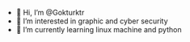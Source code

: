 - 👋 Hi, I’m @Gokturktr
- 👀 I’m interested in graphic and cyber security
- 🌱 I’m currently learning linux machine and python



